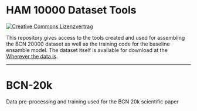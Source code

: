 # HAM 10000 Dataset Tools

<a rel="license" href="http://creativecommons.org/licenses/by-nc/4.0/"><img alt="Creative Commons Lizenzvertrag" style="border-width:0" src="https://i.creativecommons.org/l/by-nc/4.0/80x15.png" /></a>

This repository gives access to the tools created and used
for assembling the BCN 20000 dataset as well as the training code for the baseline ensamble model. The dataset itself is available for download at the [Wherever the data is](https://google.com).

<hr>


# BCN-20k
Data pre-processing and training used for the BCN 20k scientific paper

